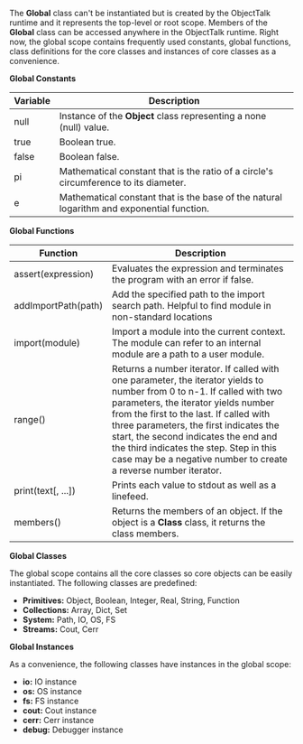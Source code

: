 The **Global** class can't be instantiated but is created by the ObjectTalk runtime
and it represents the top-level or root scope. Members of the **Global** class
can be accessed anywhere in the ObjectTalk runtime. Right now, the global scope
contains frequently used constants, global functions, class definitions for the
core classes and instances of core classes as a convenience.

**Global Constants**

| Variable | Description |
| ------ | ----------- |
| null | Instance of the **Object** class representing a none (null) value. |
| true | Boolean true. |
| false | Boolean false. |
| pi | Mathematical constant that is the ratio of a circle's circumference to its diameter. |
| e | Mathematical constant that is the base of the natural logarithm and exponential function. |

**Global Functions**

| Function | Description |
| ------ | ----------- |
| assert(expression) | Evaluates the expression and terminates the program with an error if false. |
| addImportPath(path) | Add the specified path to the import search path. Helpful to find module in non-standard locations |
| import(module) | Import a module into the current context. The module can refer to an internal module are a path to a user module. |
| range() | Returns a number iterator. If called with one parameter, the iterator yields to number from 0 to n-1. If called with two parameters, the iterator yields number from the first to the last. If called with three parameters, the first indicates the start, the second indicates the end and the third indicates the step. Step in this case may be a negative number to create a reverse number iterator. |
| print(text[, ...]) | Prints each value to stdout as well as a linefeed. |
| members() | Returns the members of an object. If the object is a **Class** class, it returns the class members. |

**Global Classes**

The global scope contains all the core classes so core objects can be easily instantiated. The following classes are predefined:
- **Primitives:** Object, Boolean, Integer, Real, String, Function
- **Collections:** Array, Dict, Set
- **System:** Path, IO, OS, FS
- **Streams:** Cout, Cerr

**Global Instances**

As a convenience, the following classes have instances in the global scope:

- **io:** IO instance
- **os:** OS instance
- **fs:** FS instance
- **cout:** Cout instance
- **cerr:** Cerr instance
- **debug:** Debugger instance
